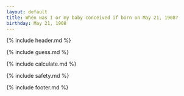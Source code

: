 ```yaml
---
layout: default
title: When was I or my baby conceived if born on May 21, 1908?
birthday: May 21, 1908
---
```


{% include header.md %}

{% include guess.md %}

{% include calculate.md %}

{% include safety.md %}

{% include footer.md %}



